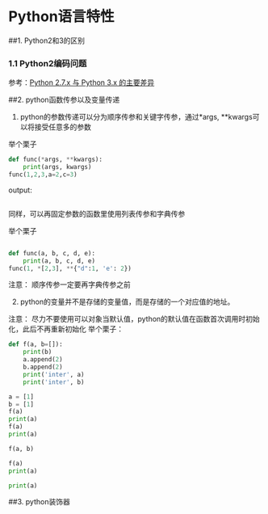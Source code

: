 # Python语言特性

##1. Python2和3的区别
### 1.1 Python2编码问题

参考：[Python 2.7.x 与 Python 3.x 的主要差异](http://chenqx.github.io/2014/11/10/Key-differences-between-Python-2-7-x-and-Python-3-x/)

##2. python函数传参以及变量传递

1. python的参数传递可以分为顺序传参和关键字传参，通过*args, **kwargs可以将接受任意多的参数

举个栗子

```python
def func(*args, **kwargs):
    print(args, kwargs)
func(1,2,3,a=2,c=3)
```
output: 
```python

```

同样，可以再固定参数的函数里使用列表传参和字典传参

举个栗子

```python

def func(a, b, c, d, e):
    print(a, b, c, d, e)
func(1, *[2,3], **{"d":1, 'e': 2})
```

注意： 顺序传参一定要再字典传参之前

2. python的变量并不是存储的变量值，而是存储的一个对应值的地址。


注意： 尽力不要使用可以对象当默认值，python的默认值在函数首次调用时初始化，此后不再重新初始化
举个栗子：
```python
def f(a, b=[]):
    print(b)
    a.append(2)
    b.append(2)
    print('inter', a)
    print('inter', b)

a = [1]
b = [1]
f(a)
print(a)
f(a)
print(a)

f(a, b)

f(a)
print(a)

print(a)
```

##3. python装饰器